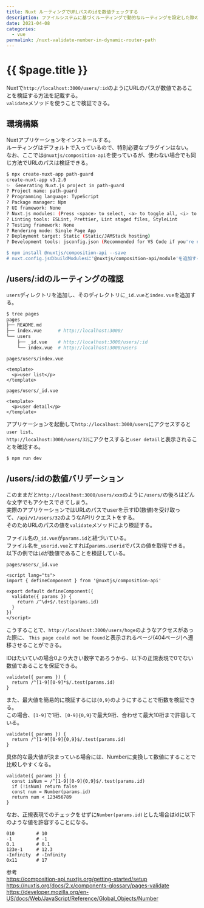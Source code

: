 ```yaml
---
title: Nuxt ルーティングでURLパスのidを数値チェックする
description: ファイルシステムに基づくルーティングで動的なルーティングを設定した際の、パラメーターの数値チェックをvalidateメソッドで行う
date: 2021-04-08
categories:
  - vue
permalink: /nuxt-validate-number-in-dynamic-router-path
---
```

# {{ $page.title }}

<PostMeta/>

Nuxtで`http://localhost:3000/users/:id`のようにURLのパスが数値であることを検証する方法を記載する。  
`validate`メソッドを使うことで検証できる。  

## 環境構築
Nuxtアプリケーションをインストールする。  
ルーティングはデフォルトで入っているので、特別必要なプラグインはない。  
なお、ここでは`@nuxtjs/composition-api`を使っているが、使わない場合でも同じ方法でURLのパスは検証できる。  

``` sh
$ npx create-nuxt-app path-guard
create-nuxt-app v3.2.0
✨  Generating Nuxt.js project in path-guard
? Project name: path-guard
? Programming language: TypeScript
? Package manager: Npm
? UI framework: None
? Nuxt.js modules: (Press <space> to select, <a> to toggle all, <i> to invert selection)
? Linting tools: ESLint, Prettier, Lint staged files, StyleLint
? Testing framework: None
? Rendering mode: Single Page App
? Deployment target: Static (Static/JAMStack hosting)
? Development tools: jsconfig.json (Recommended for VS Code if you're not using typescript), Semantic Pull Requests

$ npm install @nuxtjs/composition-api --save
# nuxt.config.jsのbuildModulesに'@nuxtjs/composition-api/module'を追加する
```

## /users/:idのルーティングの確認

`users`ディレクトリを追加し、そのディレクトリに`_id.vue`と`index.vue`を追加する。

``` sh
$ tree pages
pages
├── README.md
├── index.vue      # http://localhost:3000/
└── users
    ├── _id.vue    # http://localhost:3000/users/:id
    └── index.vue  # http://localhost:3000/users
```

`pages/users/index.vue`
``` vue
<template>
  <p>user list</p>
</template>
```

`pages/users/_id.vue`
``` vue
<template>
  <p>user detail</p>
</template>
```

アプリケーションを起動して`http://localhost:3000/users`にアクセスすると`user list`、  
`http://localhost:3000/users/32`にアクセスすると`user detail`と表示されることを確認する。  
``` sh
$ npm run dev
```

## /users/:idの数値バリデーション
このままだと`http://localhost:3000/users/xxx`のように`/users/`の後ろはどんな文字でもアクセスできてしまう。  
実際のアプリケーションではURLのパスでuserを示すID(数値)を受け取って、`/api/v1/users/32`のようなAPIリクエストをする。  
そのためURLのパスの値を`validate`メソッドにより検証する。  
  
ファイル名の`_id.vue`が`params.id`と紐づいている。  
ファイル名を`_userid.vue`とすれば`params.userid`でパスの値を取得できる。  
以下の例では`id`が数値であることを検証している。  

`pages/users/_id.vue`
``` vue
<script lang="ts">
import { defineComponent } from '@nuxtjs/composition-api'

export default defineComponent({
  validate({ params }) {
    return /^\d+$/.test(params.id)
  }
})
</script>
```

こうすることで、`http://localhost:3000/users/hoge`のようなアクセスがあった際に、
`This page could not be found`と表示されるページ(404ページ)へ遷移させることができる。  

IDはたいていの場合0より大きい数字であろうから、以下の正規表現で0でない数値であることを保証できる。  
``` vue
validate({ params }) {
  return /^[1-9][0-9]*$/.test(params.id)
}
```

また、最大値を簡易的に検証するには`{0,9}`のようにすることで桁数を検証できる。  
この場合、`[1-9]`で1桁、`[0-9]{0,9}`で最大9桁、合わせて最大10桁まで許容している。  
``` vue
validate({ params }) {
  return /^[1-9][0-9]{0,9}$/.test(params.id)
}
```

具体的な最大値が決まっている場合には、Numberに変換して数値にすることで比較しやすくなる。  
``` vue
validate({ params }) {
  const isNum = /^[1-9][0-9]{0,9}$/.test(params.id)
  if (!isNum) return false
  const num = Number(params.id)
  return num < 123456789
}
```

なお、正規表現でのチェックをせずに`Number(params.id)`とした場合はidに以下のような値を許容することになる。  
``` 
010        # 10
-1         # -1
0.1        # 0.1
123e-1     # 12.3
-Infinity  # -Infinity
0x11       # 17
```

参考  
https://composition-api.nuxtjs.org/getting-started/setup  
https://nuxtjs.org/docs/2.x/components-glossary/pages-validate  
https://developer.mozilla.org/en-US/docs/Web/JavaScript/Reference/Global_Objects/Number  

